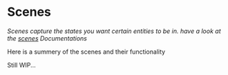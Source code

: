 # Scenes

_Scenes capture the states you want certain entities to be in. have a look at the [scenes](https://www.home-assistant.io/integrations/scene/) Documentations_

Here is a summery of the scenes and their functionality

Still WIP...
